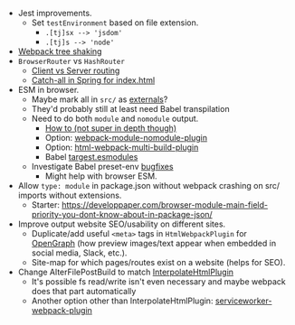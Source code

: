 * Jest improvements.
    - Set `testEnvironment` based on file extension.
        + `.[tj]sx --> 'jsdom'`
        + `.[tj]s --> 'node'`
* [Webpack tree shaking](https://webpack.js.org/guides/tree-shaking/)
* `BrowserRouter` vs `HashRouter`
    - [Client vs Server routing](https://stackoverflow.com/questions/27928372/react-router-urls-dont-work-when-refreshing-or-writing-manually)
    - [Catch-all in Spring for index.html](https://stackoverflow.com/questions/39331929/spring-catch-all-route-for-index-html)
* ESM in browser.
    - Maybe mark all in `src/` as [externals](https://webpack.js.org/configuration/externals/)?
    - They'd probably still at least need Babel transpilation
    - Need to do both `module` and `nomodule` output.
        + [How to (not super in depth though)](https://dev.to/thejohnstew/differential-serving-3dkf)
        + Option: [webpack-module-nomodule-plugin](https://www.npmjs.com/package/webpack-module-nomodule-plugin)
        + Option: [html-webpack-multi-build-plugin](https://www.npmjs.com/package/html-webpack-multi-build-plugin)
        + Babel [targest.esmodules](https://babeljs.io/docs/en/babel-preset-env#targetsesmodules)
    - Investigate Babel preset-env [bugfixes](https://babeljs.io/docs/en/babel-preset-env#bugfixes)
        + Might help with browser ESM.
* Allow `type: module` in package.json without webpack crashing on src/ imports without extensions.
    - Starter: https://developpaper.com/browser-module-main-field-priority-you-dont-know-about-in-package-json/
* Improve output website SEO/usability on different sites.
    - Duplicate/add useful `<meta>` tags in `HtmlWebpackPlugin` for [OpenGraph](https://www.freecodecamp.org/news/what-is-open-graph-and-how-can-i-use-it-for-my-website/) (how preview images/text appear when embedded in social media, Slack, etc.).
    - Site-map for which pages/routes exist on a website (helps for SEO).
* Change AlterFilePostBuild to match [InterpolateHtmlPlugin](https://github.com/egoist/interpolate-html-plugin)
    - It's possible fs read/write isn't even necessary and maybe webpack does that part automatically
    - Another option other than InterpolateHtmlPlugin: [serviceworker-webpack-plugin](https://github.com/oliviertassinari/serviceworker-webpack-plugin/blob/master/src/index.js)
